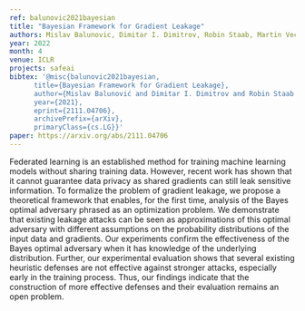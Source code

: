 ```yaml
---
ref: balunovic2021bayesian
title: "Bayesian Framework for Gradient Leakage"
authors: Mislav Balunovic, Dimitar I. Dimitrov, Robin Staab, Martin Vechev
year: 2022
month: 4
venue: ICLR
projects: safeai
bibtex: '@misc{balunovic2021bayesian,
      title={Bayesian Framework for Gradient Leakage}, 
      author={Mislav Balunović and Dimitar I. Dimitrov and Robin Staab and Martin Vechev},
      year={2021},
      eprint={2111.04706},
      archivePrefix={arXiv},
      primaryClass={cs.LG}}'
paper: https://arxiv.org/abs/2111.04706
---
```


Federated learning is an established method for training machine learning models without sharing training data. However, recent work has shown that it cannot guarantee data privacy as shared gradients can still leak sensitive information. To formalize the problem of gradient leakage, we propose a theoretical framework that enables, for the first time, analysis of the Bayes optimal adversary phrased as an optimization problem. We demonstrate that existing leakage attacks can be seen as approximations of this optimal adversary with different assumptions on the probability distributions of the input data and gradients. Our experiments confirm the effectiveness of the Bayes optimal adversary when it has knowledge of the underlying distribution. Further, our experimental evaluation shows that several existing heuristic defenses are not effective against stronger attacks, especially early in the training process. Thus, our findings indicate that the construction of more effective defenses and their evaluation remains an open problem.